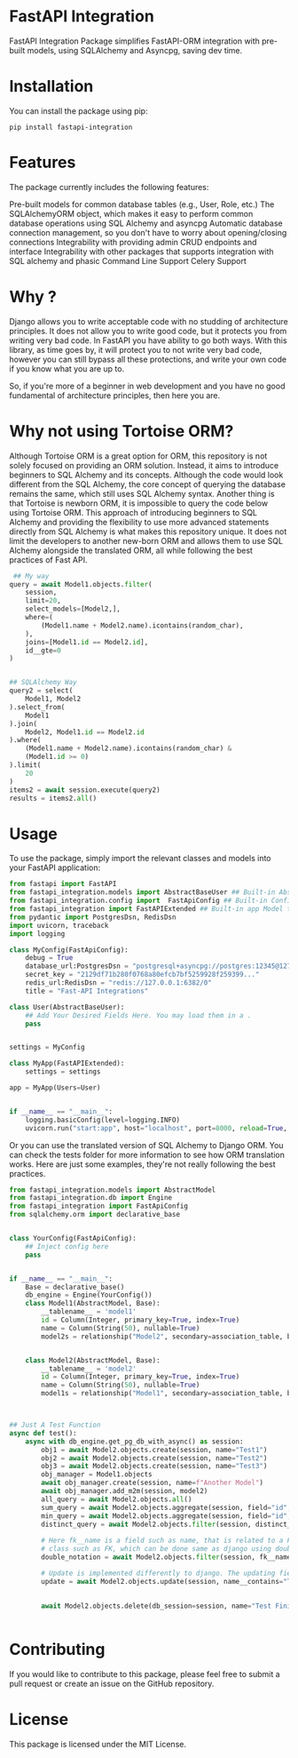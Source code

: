 # FastAPI Integration

FastAPI Integration Package simplifies FastAPI-ORM integration with pre-built models, using SQLAlchemy and Asyncpg, saving dev time.

# Installation

You can install the package using pip:
```
pip install fastapi-integration
```


# Features

The package currently includes the following features:

Pre-built models for common database tables (e.g., User, Role, etc.) The SQLAlchemyORM object, which makes it easy to perform common database operations using SQL Alchemy and asyncpg Automatic database connection management, so you don't have to worry about opening/closing connections Integrability with providing admin CRUD endpoints and interface Integrability with other packages that supports integration with SQL alchemy and phasic Command Line Support Celery Support


# Why ?

Django allows you to write acceptable code with no studding of architecture principles. It does not allow you to write good code, but it protects you from writing very bad code. In FastAPI you have ability to go both ways. With this library, as time goes by, it will protect you to not write very bad code, however you can still bypass all these protections, and write your own code if you know what you are up to.

So, if you're more of a beginner in web development and you have no good fundamental of architecture principles, then here you are.


# Why not using Tortoise ORM?
Although Tortoise ORM is a great option for ORM, this repository is not solely focused on providing an ORM solution. Instead, it aims to introduce beginners to SQL Alchemy and its concepts. Although the code would look different from the SQL Alchemy, the core concept of querying the database remains the same, which still uses SQL Alchemy syntax. Another thing is that Tortoise is newborn ORM, it is impossible to query the code below using Tortoise ORM.
This approach of introducing beginners to SQL Alchemy and providing the flexibility to use more advanced statements directly from SQL Alchemy is what makes this repository unique. It does not limit the developers to another new-born ORM and allows them to use SQL Alchemy alongside the translated ORM, all while following the best practices of Fast API.


```python
 ## My way
query = await Model1.objects.filter(
    session,
    limit=20,
    select_models=[Model2,],
    where=( 
        (Model1.name + Model2.name).icontains(random_char), 
    ),
    joins=[Model1.id == Model2.id],
    id__gte=0
)


## SQLAlchemy Way
query2 = select(
    Model1, Model2
).select_from(
    Model1
).join(
    Model2, Model1.id == Model2.id
).where(
    (Model1.name + Model2.name).icontains(random_char) &
    (Model1.id >= 0)
).limit(
    20
)
items2 = await session.execute(query2)
results = items2.all()
```




# Usage

To use the package, simply import the relevant classes and models into your FastAPI application:


```python
from fastapi import FastAPI
from fastapi_integration.models import AbstractBaseUser ## Built-in AbstractBaseUser  Model
from fastapi_integration.config import  FastApiConfig ## Built-in Config Model
from fastapi_integration import FastAPIExtended ## Built-in app Model that has all functionality supported
from pydantic import PostgresDsn, RedisDsn
import uvicorn, traceback
import logging

class MyConfig(FastApiConfig):
    debug = True
    database_url:PostgresDsn = "postgresql+asyncpg://postgres:12345@127.0.0.1:5432/test"   # Postgres Database URL
    secret_key = "2129df71b280f0768a80efcb7bf5259928f259399..."                            # A Random Secret Key
    redis_url:RedisDsn = "redis://127.0.0.1:6382/0"                                        # Redis Database URL
    title = "Fast-API Integrations"                                                        # Website Title

class User(AbstractBaseUser):
    ## Add Your Desired Fields Here. You may load them in a .
    pass


settings = MyConfig

class MyApp(FastAPIExtended):
    settings = settings

app = MyApp(Users=User)


if __name__ == "__main__":
    logging.basicConfig(level=logging.INFO)
    uvicorn.run("start:app", host="localhost", port=8000, reload=True, workers=1)
```


Or you can use the translated version of SQL Alchemy to Django ORM. You can check the tests folder for more information to see how ORM translation works. Here are just some examples, they're not really following the best practices.

```python
from fastapi_integration.models import AbstractModel
from fastapi_integration.db import Engine
from fastapi_integration import FastApiConfig
from sqlalchemy.orm import declarative_base


class YourConfig(FastApiConfig):
    ## Inject config here
    pass


if __name__ == "__main__":
    Base = declarative_base()
    db_engine = Engine(YourConfig())
    class Model1(AbstractModel, Base):
        __tablename__ = 'model1'
        id = Column(Integer, primary_key=True, index=True)
        name = Column(String(50), nullable=True)
        model2s = relationship("Model2", secondary=association_table, back_populates="model1s")


    class Model2(AbstractModel, Base):
        __tablename__ = 'model2'
        id = Column(Integer, primary_key=True, index=True)
        name = Column(String(50), nullable=True)
        model1s = relationship("Model1", secondary=association_table, back_populates="model2s")



## Just A Test Function
async def test():
    async with db_engine.get_pg_db_with_async() as session:
        obj1 = await Model2.objects.create(session, name="Test1")
        obj2 = await Model2.objects.create(session, name="Test2")
        obj3 = await Model2.objects.create(session, name="Test3")
        obj_manager = Model1.objects
        await obj_manager.create(session, name=f"Another Model")
        await obj_manager.add_m2m(session, model2)
        all_query = await Model2.objects.all()
        sum_query = await Model2.objects.aggregate(session, field="id", agg_func="sum")
        min_query = await Model2.objects.aggregate(session, field="id", agg_func="min")
        distinct_query = await Model2.objects.filter(session, distinct_fields=["name"], order_by="name")
        
        # Here fk__name is a field such as name, that is related to a Foreign Key relationship 
        # class such as FK, which can be done same as django using double line notation.
        double_notation = await Model2.objects.filter(session, fk__name__contains="Another Mod")

        # Update is implemented differently to django. The updating field will be injected as a parameter called data
        update = await Model2.objects.update(session, name__contains="Test", data={"name": "Test Finished"})
        

        await Model2.objects.delete(db_session=session, name="Test Finished")
        
```



# Contributing

If you would like to contribute to this package, please feel free to submit a pull request or create an issue on the GitHub repository.

# License

This package is licensed under the MIT License.
